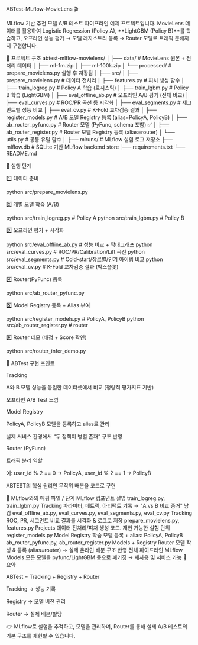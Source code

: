 ABTest-MLflow-MovieLens 🎬

MLflow 기반 추천 모델 A/B 테스트 파이프라인 예제 프로젝트입니다.
MovieLens 데이터를 활용하여 Logistic Regression (Policy A), **LightGBM (Policy B)**를 학습하고,
오프라인 성능 평가 → 모델 레지스트리 등록 → Router 모델로 트래픽 분배까지 구현합니다.

📂 프로젝트 구조
abtest-mlflow-movielens/
│
├── data/                           # MovieLens 원본 + 전처리 데이터
│   ├── ml-1m.zip
│   ├── ml-100k.zip
│   └── processed/                  # prepare_movielens.py 실행 후 저장됨
│
├── src/
│   ├── prepare_movielens.py        # 데이터 전처리
│   ├── features.py                 # 피처 생성 함수
│   ├── train_logreg.py             # Policy A 학습 (로지스틱)
│   ├── train_lgbm.py               # Policy B 학습 (LightGBM)
│   ├── eval_offline_ab.py          # 오프라인 A/B 평가 (전체 비교)
│   ├── eval_curves.py              # ROC/PR 곡선 등 시각화
│   ├── eval_segments.py            # 세그먼트별 성능 비교
│   ├── eval_cv.py                  # K-Fold 교차검증 결과
│   ├── register_models.py          # A/B 모델 Registry 등록 (alias=PolicyA, PolicyB)
│   ├── ab_router_pyfunc.py         # Router 모델 (PyFunc, schema 포함) ✅
│   ├── ab_router_register.py       # Router 모델 Registry 등록 (alias=router)
│   └── utils.py                    # 공통 유틸 함수
│
├── mlruns/                         # MLflow 실험 로그 저장소
├── mlflow.db                       # SQLite 기반 MLflow backend store
├── requirements.txt
└── README.md

🚀 실행 단계

1️⃣ 데이터 준비

python src/prepare_movielens.py


2️⃣ 개별 모델 학습 (A/B)

python src/train_logreg.py   # Policy A
python src/train_lgbm.py     # Policy B


3️⃣ 오프라인 평가 + 시각화

python src/eval_offline_ab.py   # 성능 비교 + 막대그래프
python src/eval_curves.py       # ROC/PR/Calibration/Lift 곡선
python src/eval_segments.py     # Cold-start/장르별/인기 아이템 비교
python src/eval_cv.py           # K-Fold 교차검증 결과 (박스플롯)


4️⃣ Router(PyFunc) 등록

python src/ab_router_pyfunc.py


5️⃣ Model Registry 등록 + Alias 부여

python src/register_models.py       # PolicyA, PolicyB
python src/ab_router_register.py    # router


6️⃣ Router 데모 (배정 + Score 확인)

python src/router_infer_demo.py

🎯 ABTest 구현 포인트

Tracking

A와 B 모델 성능을 동일한 데이터셋에서 비교 (정량적 평가지표 기반)

오프라인 A/B Test 느낌

Model Registry

PolicyA, PolicyB 모델을 등록하고 alias로 관리

실제 서비스 환경에서 “두 정책이 병렬 존재” 구조 반영

Router (PyFunc)

트래픽 분리 역할

예: user_id % 2 == 0 → PolicyA, user_id % 2 == 1 → PolicyB

ABTEST의 핵심 원리인 무작위 배분을 코드로 구현

📑 MLflow와의 매핑
파일 / 단계	MLflow 컴포넌트	설명
train_logreg.py, train_lgbm.py	Tracking	파라미터, 메트릭, 아티팩트 기록 → "A vs B 비교 증거" 남김
eval_offline_ab.py, eval_curves.py, eval_segments.py, eval_cv.py	Tracking	ROC, PR, 세그먼트 비교 결과를 시각화 & 로그로 저장
prepare_movielens.py, features.py	Projects	데이터 전처리/피처 생성 코드. 재현 가능한 실험 단위
register_models.py	Model Registry	학습 모델 등록 + alias: PolicyA, PolicyB
ab_router_pyfunc.py, ab_router_register.py	Models + Registry	Router 모델 작성 & 등록 (alias=router) → 실제 온라인 배분 구조 반영
전체 파이프라인	MLflow Models	모든 모델을 pyfunc/LightGBM 등으로 패키징 → 재사용 및 서비스 가능
📌 요약

ABTest = Tracking + Registry + Router

Tracking → 성능 기록

Registry → 모델 버전 관리

Router → 실제 배분/할당

👉 MLflow로 실험을 추적하고, 모델을 관리하며, Router를 통해 실제 A/B 테스트의 기본 구조를 재현할 수 있습니다.
